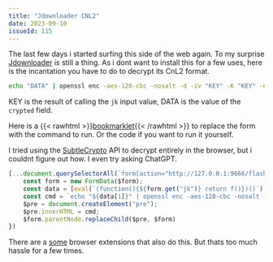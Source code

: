 ```yaml
---
title: "Jdownloader CNL2"
date: 2023-09-10
issueId: 115
---
```


The last few days i started surfing this side of the web again. To my surprise [Jdownloader](https://jdownloader.org/) is still a thing. As i dont want to install this for a few uses, here is the incantation you have to do to decrypt its CnL2 format.

```sh
echo "DATA" | openssl enc -aes-128-cbc -nosalt -d -iv "KEY" -K "KEY" -nopad -a
```

KEY is the result of calling the `jk` input value, DATA is the value of the `crypted` field.

Here is a {{< rawhtml >}}<a href="javascript:(function()%7B%5B...document.querySelectorAll(%60form%5Baction%3D%22http%3A%2F%2F127.0.0.1%3A9666%2Fflash%2Faddcrypted2%22%5D%60)%5D.forEach(function(%24form)%7B%20const%20form%20%3D%20new%20FormData(%24form)%3B%20const%20data%20%3D%20%5Beval(%60(function()%7B%24%7Bform.get(%22jk%22)%7D%20return%20f()%7D)()%60)%2C%20form.get(%22crypted%22)%5D%3B%20const%20cmd%20%3D%20%60echo%20%22%24%7Bdata%5B1%5D%7D%22%20%7C%20openssl%20enc%20-aes-128-cbc%20-nosalt%20-d%20-iv%20%22%24%7Bdata%5B0%5D%7D%22%20-K%20%22%24%7Bdata%5B0%5D%7D%22%20-nopad%20-a%60%3B%20%24pre%20%3D%20document.createElement(%22pre%22)%3B%20%24pre.innerHTML%20%3D%20cmd%3B%20%24form.parentNode.replaceChild(%24pre%2C%20%24form)%20%7D)%7D)()">bookmarklet</a>{{< /rawhtml >}} to replace the form with the command to run. Or the code if you want to run it yourself.

I tried using the [SubtleCrypto](https://developer.mozilla.org/en-US/docs/Web/API/SubtleCrypto) API to decrypt entirely in the browser, but i couldnt figure out how. I even try asking ChatGPT.

```js
[...document.querySelectorAll(`form[action="http://127.0.0.1:9666/flash/addcrypted2"]`)].forEach(function($form){
    const form = new FormData($form);
    const data = [eval(`(function(){${form.get("jk")} return f()})()`), form.get("crypted")];
    const cmd = `echo "${data[1]}" | openssl enc -aes-128-cbc -nosalt -d -iv "${data[0]}" -K "${data[0]}" -nopad -a`;
    $pre = document.createElement("pre");
    $pre.innerHTML = cmd;
    $form.parentNode.replaceChild($pre, $form)
})
```
There are a [some](https://github.com/Brawl345/CNL-decryptor/blob/master/source/service-worker-functions.js) browser extensions that also do this. But thats too much hassle for a few times.

